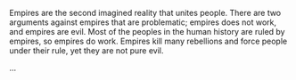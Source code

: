 Empires are the second imagined reality that unites people.
There are two arguments against empires that are problematic; empires
does not work, and empires are evil. Most of the peoples in the human
history are ruled by empires, so empires do work. Empires kill many
rebellions and force people under their rule, yet they are not pure
evil.

...

